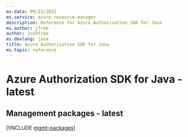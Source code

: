 ```yaml
---
ms.data: 09/21/2022
ms.service: azure-resource-manager
description: Reference for Azure Authorization SDK for Java
ms.author: jfree
author: joshfree
ms.devlang: java
title: Azure Authorization SDK for Java
ms.topic: reference
---
```

# Azure Authorization SDK for Java - latest

## Management packages - latest
[!INCLUDE [mgmt-packages](authorization-mgmt-index.md)]